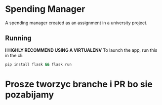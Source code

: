 # Spending Manager
A spending manager created as an assignment in a university project.

## Running

**I HIGHLY RECOMMEND USING A VIRTUALENV**
To launch the app, run this in the cli:
```bash
pip install flask && flask run
```

# Prosze tworzyc branche i PR bo sie pozabijamy